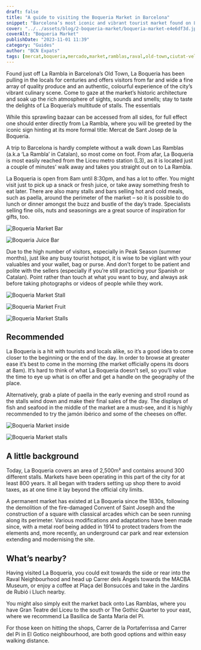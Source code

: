 ```yaml
---
draft: false
title: "A guide to visiting the Boqueria Market in Barcelona"
snippet: "Barcelona’s most iconic and vibrant tourist market found on Las Ramblas in the heart of Barcelona."
cover: "../../assets/blog/2-boqueria-market/boqueria-market-e4e6df3d.jpg"
coverAlt: "Boqueria Market"
publishDate: "2023-11-01 11:39"
category: "Guides"
author: "BCN Expats"
tags: [mercat,boqueria,mercado,market,ramblas,raval,old-town,ciutat-vella]
---
```


Found just off La Rambla in Barcelona’s Old Town, La Boqueria has been pulling in the locals for centuries and offers visitors from far and wide a fine array of quality produce and an authentic, colourful experience of the city’s vibrant culinary scene. Come to gaze at the market’s historic architecture and soak up the rich atmosphere of sights, sounds and smells; stay to taste the delights of La Boqueria’s multitude of stalls.
The essentials

While this sprawling bazaar can be accessed from all sides, for full effect one should enter directly from La Rambla, where you will be greeted by the iconic sign hinting at its more formal title: Mercat de Sant Josep de la Boqueria.

A trip to Barcelona is hardly complete without a walk down Las Ramblas (a.k.a ‘La Rambla’ in Catalan), so most come on foot. From afar, La Boqueria is most easily reached from the Liceu metro station (L3), as it is located just a couple of minutes’ walk away and takes you straight out on to La Rambla.

La Boqueria is open from 8am until 8:30pm, and has a lot to offer. You might visit just to pick up a snack or fresh juice, or take away something fresh to eat later. There are also many stalls and bars selling hot and cold meals, such as paella, around the perimeter of the market – so it is possible to do lunch or dinner amongst the buzz and bustle of the day’s trade. Specialists selling fine oils, nuts and seasonings are a great source of inspiration for gifts, too.

![Boqueria Market Bar](../../assets/blog/2-boqueria-market/boqueria-market-bar-76e347aa.jpg)

![Boqueria Juice Bar](../../assets/blog/2-boqueria-market/juice-bar-53f94a16.jpg)

Due to the high number of visitors, especially in Peak Season (summer months), just like any busy tourist hotspot, it is wise to be vigilant with your valuables and your wallet, bag or purse. And don’t forget to be patient and polite with the sellers (especially if you’re still practicing your Spanish or Catalan). Point rather than touch at what you want to buy, and always ask before taking photographs or videos of people while they work.

![Boqueria Market Stall](../../assets/blog/2-boqueria-market/boqueria-market-stall-377e2920.jpg)

![Boqueria Market Fruit](../../assets/blog/2-boqueria-market/boqueria-market-stall-50217cab.jpg)

![Boqueria Market Stalls](../../assets/blog/2-boqueria-market/boqueria-market-stalls-8dddc128.jpg)


## Recommended
La Boqueria is a hit with tourists and locals alike, so it’s a good idea to come closer to the beginning or the end of the day.
In order to browse at greater ease it’s best to come in the morning (the market officially opens its doors at 8am). It’s hard to think of what La Boqueria doesn’t sell, so you’ll value the time to eye up what is on offer and get a handle on the geography of the place.

Alternatively, grab a plate of paella in the early evening and stroll round as the stalls wind down and make their final sales of the day.
The displays of fish and seafood in the middle of the market are a must-see, and it is highly recommended to try the jamón ibérico and some of the cheeses on offer.

![Boqueria Market inside](../../assets/blog/2-boqueria-market/boqueria-market-inside-b9c1a253.jpg)


![Boqueria Market stalls](../../assets/blog/2-boqueria-market/boqueria-market-stalls-89c055d8.jpg)


## A little background
Today, La Boqueria covers an area of 2,500m² and contains around 300 different stalls. Markets have been operating in this part of the city for at least 800 years. It all began with traders setting up shop there to avoid 
taxes, as at one time it lay beyond the official city limits.

A permanent market has existed at La Boqueria since the 1830s, following the demolition of the fire-damaged Convent of Saint Joseph and the construction of a square with classical arcades which can be seen running along its perimeter. Various modifications and adaptations have been made since, with a metal roof being added in 1914 to protect traders from the elements and, more recently, an underground car park and rear extension extending and modernising the site.

## What’s nearby?
Having visited La Boqueria, you could exit towards the side or rear into the Raval Neighbourhood and head up Carrer dels Àngels towards the MACBA Museum, or enjoy a coffee at Plaça del Bonsuccés and take in the Jardins de Rubió i Lluch nearby.

You might also simply exit the market back onto Las Ramblas, where you have Gran Teatre del Liceu to the south or The Gothic Quarter to your east, where we recommend La Basilica de Santa Maria del Pi.

For those keen on hitting the shops, Carrer de la Portaferrissa and Carrer del Pi  in El Gotico neighbourhood, are both good options and within easy walking distance.
